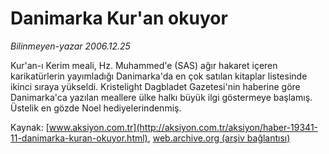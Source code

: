 # Danimarka Kur'an okuyor

*Bilinmeyen-yazar 2006.12.25*

<font class="agenda2NewsSpot">
 Kur'an-ı Kerim meali, Hz. Muhammed'e (SAS) ağır hakaret içeren karikatürlerin yayımladığı Danimarka'da en çok satılan kitaplar listesinde ikinci sıraya yükseldi.
</font>
<font class="newsDetail">
 Kristelight Dagbladet Gazetesi'nin haberine göre Danimarka'ca yazılan meallere ülke halkı büyük ilgi göstermeye başlamış. Üstelik en gözde Noel hediyelerindenmiş.
</font>

Kaynak: [www.aksiyon.com.tr](http://aksiyon.com.tr/aksiyon/haber-19341-11-danimarka-kuran-okuyor.html), [web.archive.org (arşiv bağlantısı)](http://web.archive.org/web/20101210193422/http://aksiyon.com.tr/aksiyon/haber-19341-11-danimarka-kuran-okuyor.html)
